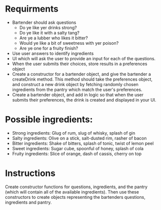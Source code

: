 # Requirments

* Bartender should ask questions
  * Do ye like yer drinks strong?
  * Do ye like it with a salty tang?
  * Are ye a lubber who likes it bitter?
  * Would ye like a bit of sweetness with yer poison?
  * Are ye one for a fruity finish? 
* Use user answers to identify ingredients
* UI which will ask the user to provide an input for each of the questions. 
* When the user submits their choices, store results in a preferences object
* Create a constructor for a bartender object, and give the bartender a createDrink method. This method should take the preferences object, and construct a new drink object by fetching randomly chosen ingredients from the pantry which match the user's preferences. 
* Create a bartender object, and add in logic so that when the user submits their preferences, the drink is created and displayed in your UI.


# Possible ingredients:

* Strong ingredients: Glug of rum, slug of whisky, splash of gin
* Salty ingredients: Olive on a stick, salt-dusted rim, rasher of bacon
* Bitter ingredients: Shake of bitters, splash of tonic, twist of lemon peel
* Sweet ingredients: Sugar cube, spoonful of honey, splash of cola
* Fruity ingredients: Slice of orange, dash of cassis, cherry on top

# Instructions
Create constructor functions for questions, ingredients, and the pantry (which will contain all of the available ingredients). Then use these constructors to create objects representing the bartenders questions, ingredients and pantry.